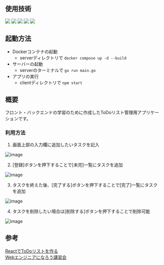 ## 使用技術
<img src="https://img.shields.io/badge/Javascript-blue.svg?logo=javascript&style=flat">
<img src="https://img.shields.io/badge/React-blue.svg?logo=react&style=flat">
<img src="https://img.shields.io/badge/Go-red.svg?logo=go&style=flat">
<img src="https://img.shields.io/badge/MySQL-yellow.svg?logo=mysql&style=flat">
<img src="https://img.shields.io/badge/Dcoker-gray.svg?logo=docker&style=flat">

## 起動方法
- Dockerコンテナの起動
    - serverディレクトリで `docker compose up -d --build`
- サーバーの起動
    - serverのターミナルで `go run main.go`
- アプリの実行
    - clientディレクトリで `npm start`

## 概要
フロント・バックエンドの学習のために作成したToDoリスト管理用アプリケーションです。 

### 利用方法
1. 画面上部の入力欄に追加したいタスクを記入

![image](https://github.com/Joma-kun/ToDoList/assets/63985130/32be0d13-27c9-4802-baf7-38d16a3f23a1)

2. [登録]ボタンを押下することで[未完]一覧にタスクを追加 

![image](https://github.com/Joma-kun/ToDoList/assets/63985130/377a9695-4df5-4acf-be01-c0a4edbc7e65)

3. タスクを終えた後、[完了する]ボタンを押下することで[完了]一覧にタスクを追加 

![image](https://github.com/Joma-kun/ToDoList/assets/63985130/b9779411-d0a8-4700-9115-9c713b060d2c)

4. タスクを削除したい場合は[削除する]ボタンを押下することで削除可能

![image](https://github.com/Joma-kun/ToDoList/assets/63985130/ae238084-c7bc-4f95-b42e-c376debe62d0)

## 参考
[ReactでToDoリストを作る](https://trap.jp/post/1486/)  
[Webエンジニアになろう講習会](https://traptitech.github.io/naro-text/)